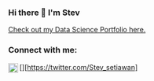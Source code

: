 ### Hi there 👋 I'm Stev

[Check out my Data Science Portfolio here.](https://stev-create.github.io/)

### Connect with me:

[<img align="left" alt="Stev_setiawan | Twitter" width="20px" src="https://cdn.jsdelivr.net/npm/simple-icons@v3/icons/twitter.svg" />][https://twitter.com/Stev_setiawan]

<!--
**Stev-create/stev-create** is a ✨ _special_ ✨ repository because its `README.md` (this file) appears on your GitHub profile.

Here are some ideas to get you started:

- 🔭 I’m currently working on ...
- 🌱 I’m currently learning ...
- 👯 I’m looking to collaborate on ...
- 🤔 I’m looking for help with ...
- 💬 Ask me about ...
- 📫 How to reach me: ...
- 😄 Pronouns: ...
- ⚡ Fun fact: ...
-->
